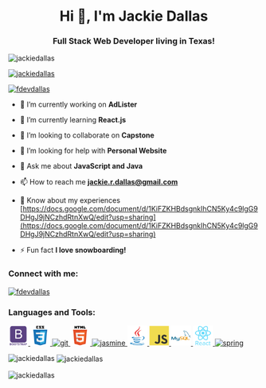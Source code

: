<h1 align="center">Hi 👋, I'm Jackie Dallas</h1>
<h3 align="center">Full Stack Web Developer living in Texas!</h3>

<p align="left"> <img src="https://komarev.com/ghpvc/?username=jackiedallas&label=Profile%20views&color=0e75b6&style=flat" alt="jackiedallas" /> </p>

<p align="left"> <a href="https://github.com/ryo-ma/github-profile-trophy"><img src="https://github-profile-trophy.vercel.app/?username=jackiedallas" alt="jackiedallas" /></a> </p>

<p align="left"> <a href="https://twitter.com/fdevdallas" target="blank"><img src="https://img.shields.io/twitter/follow/fdevdallas?logo=twitter&style=for-the-badge" alt="fdevdallas" /></a> </p>

- 🔭 I’m currently working on **AdLister**

- 🌱 I’m currently learning **React.js**

- 👯 I’m looking to collaborate on **Capstone**

- 🤝 I’m looking for help with **Personal Website**

- 💬 Ask me about **JavaScript and Java**

- 📫 How to reach me **jackie.r.dallas@gmail.com**

- 📄 Know about my experiences [https://docs.google.com/document/d/1KiFZKHBdsgnkIhCN5Ky4c9lgG9DHgJ9jNCzhdRtnXwQ/edit?usp=sharing](https://docs.google.com/document/d/1KiFZKHBdsgnkIhCN5Ky4c9lgG9DHgJ9jNCzhdRtnXwQ/edit?usp=sharing)

- ⚡ Fun fact **I love snowboarding!**

<h3 align="left">Connect with me:</h3>
<p align="left">
<a href="https://twitter.com/fdevdallas" target="blank"><img align="center" src="https://raw.githubusercontent.com/rahuldkjain/github-profile-readme-generator/master/src/images/icons/Social/twitter.svg" alt="fdevdallas" height="30" width="40" /></a>
</p>

<h3 align="left">Languages and Tools:</h3>
<p align="left"> <a href="https://getbootstrap.com" target="_blank" rel="noreferrer"> <img src="https://raw.githubusercontent.com/devicons/devicon/master/icons/bootstrap/bootstrap-plain-wordmark.svg" alt="bootstrap" width="40" height="40"/> </a> <a href="https://www.w3schools.com/css/" target="_blank" rel="noreferrer"> <img src="https://raw.githubusercontent.com/devicons/devicon/master/icons/css3/css3-original-wordmark.svg" alt="css3" width="40" height="40"/> </a> <a href="https://git-scm.com/" target="_blank" rel="noreferrer"> <img src="https://www.vectorlogo.zone/logos/git-scm/git-scm-icon.svg" alt="git" width="40" height="40"/> </a> <a href="https://www.w3.org/html/" target="_blank" rel="noreferrer"> <img src="https://raw.githubusercontent.com/devicons/devicon/master/icons/html5/html5-original-wordmark.svg" alt="html5" width="40" height="40"/> </a> <a href="https://jasmine.github.io/" target="_blank" rel="noreferrer"> <img src="https://www.vectorlogo.zone/logos/jasmine/jasmine-icon.svg" alt="jasmine" width="40" height="40"/> </a> <a href="https://www.java.com" target="_blank" rel="noreferrer"> <img src="https://raw.githubusercontent.com/devicons/devicon/master/icons/java/java-original.svg" alt="java" width="40" height="40"/> </a> <a href="https://developer.mozilla.org/en-US/docs/Web/JavaScript" target="_blank" rel="noreferrer"> <img src="https://raw.githubusercontent.com/devicons/devicon/master/icons/javascript/javascript-original.svg" alt="javascript" width="40" height="40"/> </a> <a href="https://www.mysql.com/" target="_blank" rel="noreferrer"> <img src="https://raw.githubusercontent.com/devicons/devicon/master/icons/mysql/mysql-original-wordmark.svg" alt="mysql" width="40" height="40"/> </a> <a href="https://reactjs.org/" target="_blank" rel="noreferrer"> <img src="https://raw.githubusercontent.com/devicons/devicon/master/icons/react/react-original-wordmark.svg" alt="react" width="40" height="40"/> </a> <a href="https://spring.io/" target="_blank" rel="noreferrer"> <img src="https://www.vectorlogo.zone/logos/springio/springio-icon.svg" alt="spring" width="40" height="40"/> </a> </p>

<p><img align="left" src="https://github-readme-stats.vercel.app/api/top-langs?username=jackiedallas&show_icons=true&locale=en&layout=compact" alt="jackiedallas" /></p>

<p>&nbsp;<img align="center" src="https://github-readme-stats.vercel.app/api?username=jackiedallas&show_icons=true&locale=en" alt="jackiedallas" /></p>

<p><img align="center" src="https://github-readme-streak-stats.herokuapp.com/?user=jackiedallas&" alt="jackiedallas" /></p>

